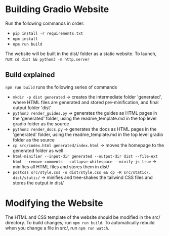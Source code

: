 # Building Gradio Website

Run the following commands in order:
- `pip install -r requirements.txt`
- `npm install`
- `npm run build`

The website will be built in the dist/ folder as a static website. To launch, run: `cd dist && python3 -m http.server`

## Build explained

`npm run build` runs the following series of commands
- `mkdir -p dist generated` -> creates the intermediate folder 'generated', where HTML files are generated and stored pre-minification, and final output folder 'dist' 
- `python3 render_guides.py` -> generates the guides as HTML pages in the 'generated' folder, using the readme_template.md in the top level gradio folder as the source
- `python3 render_docs.py` -> generates the docs as HTML pages in the 'generated' folder, using the readme_template.md in the top level gradio folder as the source
- `cp src/index.html generated/index.html` -> moves the homepage to the generated folder as well
- `html-minifier --input-dir generated --output-dir dist --file-ext html --remove-comments --collapse-whitespace --minify-js true` -> minifies all HTML files and stores them in dist/
- `postcss src/style.css -o dist/style.css && cp -R src/static/. dist/static/` -> minifies and tree-shakes the tailwind CSS files and stores the output in dist/

# Modifying the Website

The HTML and CSS template of the website should be modified in the src/ directory. To build changes, run `npm run build`. To automatically rebuild when you change a file in src/, run `npm run watch`.